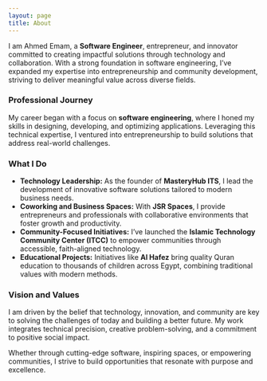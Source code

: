 ```yaml
---
layout: page
title: About
---
```

I am Ahmed Emam, a **Software Engineer**, entrepreneur, and innovator committed to creating impactful solutions through technology and collaboration. With a strong foundation in software engineering, I’ve expanded my expertise into entrepreneurship and community development, striving to deliver meaningful value across diverse fields.  

### **Professional Journey**  
My career began with a focus on **software engineering**, where I honed my skills in designing, developing, and optimizing applications. Leveraging this technical expertise, I ventured into entrepreneurship to build solutions that address real-world challenges.  

### **What I Do**  
- **Technology Leadership:** As the founder of **MasteryHub ITS**, I lead the development of innovative software solutions tailored to modern business needs.  
- **Coworking and Business Spaces:** With **JSR Spaces**, I provide entrepreneurs and professionals with collaborative environments that foster growth and productivity.  
- **Community-Focused Initiatives:** I’ve launched the **Islamic Technology Community Center (ITCC)** to empower communities through accessible, faith-aligned technology.  
- **Educational Projects:** Initiatives like **Al Hafez** bring quality Quran education to thousands of children across Egypt, combining traditional values with modern methods.  

### **Vision and Values**  
I am driven by the belief that technology, innovation, and community are key to solving the challenges of today and building a better future. My work integrates technical precision, creative problem-solving, and a commitment to positive social impact.  

Whether through cutting-edge software, inspiring spaces, or empowering communities, I strive to build opportunities that resonate with purpose and excellence.  